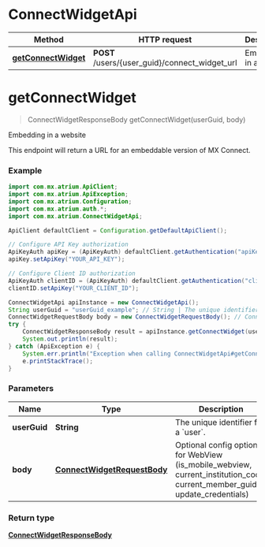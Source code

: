 # ConnectWidgetApi

Method | HTTP request | Description
------------- | ------------- | -------------
[**getConnectWidget**](ConnectWidgetApi.md#getConnectWidget) | **POST** /users/{user_guid}/connect_widget_url | Embedding in a website


<a name="getConnectWidget"></a>
# **getConnectWidget**
> ConnectWidgetResponseBody getConnectWidget(userGuid, body)

Embedding in a website

This endpoint will return a URL for an embeddable version of MX Connect.

### Example
```java
import com.mx.atrium.ApiClient;
import com.mx.atrium.ApiException;
import com.mx.atrium.Configuration;
import com.mx.atrium.auth.*;
import com.mx.atrium.ConnectWidgetApi;

ApiClient defaultClient = Configuration.getDefaultApiClient();

// Configure API Key authorization
ApiKeyAuth apiKey = (ApiKeyAuth) defaultClient.getAuthentication("apiKey");
apiKey.setApiKey("YOUR_API_KEY");

// Configure Client ID authorization
ApiKeyAuth clientID = (ApiKeyAuth) defaultClient.getAuthentication("clientID");
clientID.setApiKey("YOUR_CLIENT_ID");

ConnectWidgetApi apiInstance = new ConnectWidgetApi();
String userGuid = "userGuid_example"; // String | The unique identifier for a `user`.
ConnectWidgetRequestBody body = new ConnectWidgetRequestBody(); // ConnectWidgetRequestBody | Optional config options for WebView (is_mobile_webview, current_institution_code, current_member_guid, update_credentials)
try {
    ConnectWidgetResponseBody result = apiInstance.getConnectWidget(userGuid, body);
    System.out.println(result);
} catch (ApiException e) {
    System.err.println("Exception when calling ConnectWidgetApi#getConnectWidget");
    e.printStackTrace();
}
```

### Parameters

Name | Type | Description  | Notes
------------- | ------------- | ------------- | -------------
 **userGuid** | **String**| The unique identifier for a &#x60;user&#x60;. |
 **body** | [**ConnectWidgetRequestBody**](ConnectWidgetRequestBody.md)| Optional config options for WebView (is_mobile_webview, current_institution_code, current_member_guid, update_credentials) |

### Return type

[**ConnectWidgetResponseBody**](ConnectWidgetResponseBody.md)

